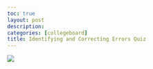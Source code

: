 ```yaml
---
toc: true
layout: post
description: 
categories: [collegeboard]
title: Identifying and Correcting Errors Quiz
---
```


![]({{site.baseurl}}/images/scoring.PNG)